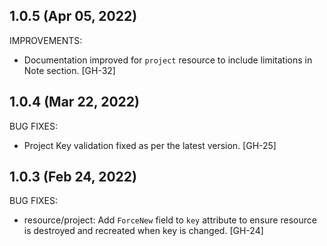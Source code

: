 ## 1.0.5 (Apr 05, 2022)

IMPROVEMENTS:

* Documentation improved for `project` resource to include limitations in Note section. [GH-32]

## 1.0.4 (Mar 22, 2022)

BUG FIXES:

* Project Key validation fixed as per the latest version. [GH-25]

## 1.0.3 (Feb 24, 2022)

BUG FIXES:

* resource/project: Add `ForceNew` field to `key` attribute to ensure resource is destroyed and recreated when key is changed. [GH-24]
